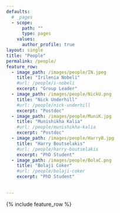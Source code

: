 ```yaml
---
defaults:
  # _pages
  - scope:
      path: ""
      type: pages
    values:
      author_profile: true
layout: single
title: "People"
permalink: /people/
feature_row:
  - image_path: /images/people/IN.jpeg
    title: "Irilenia Nobeli"
    #url: /people/i-nobeli
    excerpt: "Group Leader"
  - image_path: /images/people/NickU.png
    title: "Nick Underhill"
    #url: /people/nick-underhill
    excerpt: "Postdoc"
  - image_path: /images/people/MuniK.jpg
    title: "Munishikha Kalia"
    #url: /people/munishikha-kalia
    excerpt: "Postdoc"
  - image_path: /images/people/HarryB.jpg
    title: "Harry Boutselakis"
    #url: /people/harry-boutselakis
    excerpt: "PhD Student"
  - image_path: /images/people/BolaC.png
    title: "Bolaji Coker"
    #url: /people/bolaji-coker
    excerpt: "PhD Student"
 

---
```

{% include feature_row %}
